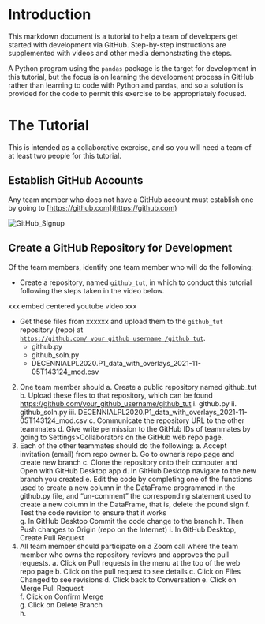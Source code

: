 # Introduction

This markdown document is a tutorial to help a team of developers get started with development via GitHub.  Step-by-step instructions are supplemented with videos and other media demonstrating the steps.

A Python program using the <code>pandas</code> package is the target for development in this tutorial, but the focus is on learning the development process in GitHub rather than learning to code with Python and <code>pandas</code>, and so a solution is provided for the code to permit this exercise to be appropriately focused.  

# The Tutorial

This is intended as a collaborative exercise, and so you will need a team of at least two people for this tutorial.  

## Establish GitHub Accounts

Any team member who does not have a GitHub account must establish one by going to [https://github.com](https://github.com)

![GitHub_Signup](media/github_landing_page.jpg)

## Create a GitHub Repository for Development

Of the team members, identify one team member who will do the following:

-  Create a repository, named <code>github_tut</code>, in which to conduct this tutorial following the steps taken in the video below.

xxx embed centered youtube video xxx

- Get these files from xxxxxx and upload them to the <code>github_tut</code> repository (repo) at <code>https://github.com/_your_github_username_/github_tut</code>.
  - github.py
  - github_soln.py
  - DECENNIALPL2020.P1_data_with_overlays_2021-11-05T143124_mod.csv








2.	One team member should 
a.	Create a public repository named github_tut 
b.	Upload these files to that repository, which can be found https://github.com/your_github_username/github_tut
i.	github.py 
ii.	github_soln.py
iii.	DECENNIALPL2020.P1_data_with_overlays_2021-11-05T143124_mod.csv
c.	Communicate the repository URL to the other teammates
d.	Give write permission to the GitHub IDs of teammates by going to Settings>Collaborators on the GitHub web repo page.
3.	Each of the other teammates should do the following:
a.	Accept invitation (email) from repo owner
b.	Go to owner’s repo page and create new branch
c.	Clone the repository onto their computer and Open with GitHub Desktop app
d.	In GitHub Desktop navigate to the new branch you created
e.	Edit the code by completing one of the functions used to create a new column in the DataFrame programmed in the github.py file, and “un-comment” the corresponding statement used to create a new column in the DataFrame, that is, delete the pound sign
f.	Test the code revision to ensure that it works  
g.	In GitHub Desktop Commit the code change to the branch
h.	Then Push changes to Origin (repo on the Internet)
i.	In GitHub Desktop, Create Pull Request
4.	All team member should participate on a Zoom call where the team member who owns the repository reviews and approves the pull requests.
a.	Click on Pull requests in the menu at the top of the web repo page
b.	Click on the pull request to see details
c.	Click on Files Changed to see revisions
d.	Click back to Conversation
e.	Click on Merge Pull Request   
f.	Click on Confirm Merge   
g.	Click on Delete Branch   
h.	


